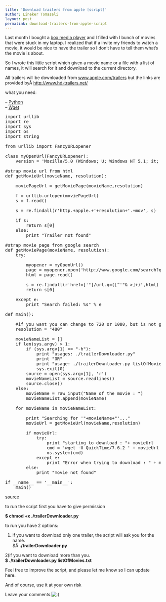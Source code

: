 ```yaml
---
title: 'Download trailers from apple [script]'
author: Lineker Tomazeli
layout: post
permalink: download-trailers-from-apple-script
---
```

Last month I bought a <a href="http://patriotmem.com/products/detailp.jsp?prodline=6&catid=69&prodgroupid=159&id=895&type=20" target="_blank">box media player</a> and I filled with I bunch of movies that were stuck in my laptop. I realized that if a invite my friends to watch a movie, it would be nice to have the trailer so I don&#8217;t have to tell them what&#8217;s the movie is about.

So I wrote this little script which given a movie name or a file with a list of names, it will search for it and download to the current directory.

All trailers will be downloaded from www.apple.com/trailers but the links are provided byÂ http://www.hd-trailers.net/

what you need:

&#8211; <a href="http://www.python.org/" target="_blank">Python</a>  
&#8211; <a href="http://www.gnu.org/software/wget/" target="_blank">Wget</a>

<pre class="prettyprint linenums">import urllib
import re
import sys
import os
import string

from urllib import FancyURLopener

class myOpenUrl(FancyURLopener):
    version = 'Mozilla/5.0 (Windows; U; Windows NT 5.1; it; rv:1.8.1.11) Gecko/20071127 Firefox/2.0.0.11'

#strap movie url from html
def getMovieUrl(movieName, resolution):

    moviePageUrl = getMoviePage(movieName,resolution)

    f = urllib.urlopen(moviePageUrl)
    s = f.read()

    s = re.findall(r'http.+apple.+'+resolution+'.+mov', s)

    if s:
        return s[0]
    else:
        print "Trailer not found"

#strap movie page from google search
def getMoviePage(movieName, resolution):
    try:

        myopener = myOpenUrl()
        page = myopener.open('http://www.google.com/search?q='+ string.join(movieName.split(), "+") + "+site:http://www.hd-trailers.net/")
        html = page.read()

        s = re.findall(r'href=['"]/url.q=([^'"&#038; >]+)',html)
        return s[0]

    except e:
        print "Search failed: %s" % e

def main():

    #if you want you can change to 720 or 1080, but is not garantee that it will find it
    resolution = "480"

    movieNameList = []
    if len(sys.argv) > 1:
        if (sys.argv[1] == "-h"):
            print "usages: ./trailerDownloader.py"
            print "OR"
            print "usage: ./trailerDownloader.py listOfMovie.txt"
            sys.exit(0)
        source = open(sys.argv[1], 'r')
        movieNameList = source.readlines()
        source.close()
    else:
        movieName = raw_input("Name of the movie : ")
        movieNameList.append(movieName)

    for movieName in movieNameList:

        print "Searching for '"+movieName+"'..."
        movieUrl = getMovieUrl(movieName,resolution)

        if movieUrl:
            try:
                print "starting to download : "+ movieUrl
                cmd = 'wget -U QuickTime/7.6.2 ' + movieUrl
                os.system(cmd)
            except e:
                print "Error when trying to download : " + movieName
        else:
            print "movie not found"

if __name__ == '__main__':
    main()
</pre>

<a href="http://cid-04a483189133b6e0.office.live.com/self.aspx/CodeShare/trailerDownloader.py" target="_blank">source</a>

to run the script first you have to give permission

**$ chmod +x ./trailerDownloader.py**

to run you have 2 options:  
1) if you want to download only one trailer, the script will ask you for the name.  
$Â **./trailerDownloader.py**

2)if you want to download more than you.  
**$ ./trailerDownloader.py listOfMovies.txt**

Feel free to improve the script, and please let me know so I can update here.

And of course, use it at your own risk

Leave your comments <img src="http://tomazeli.net/wp-includes/images/smilies/icon_smile.gif" alt=":)" class="wp-smiley" />
